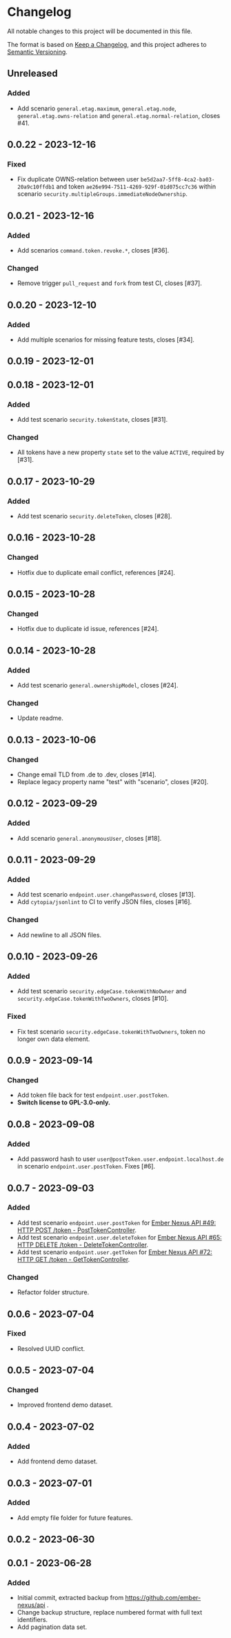 # Changelog

All notable changes to this project will be documented in this file.

The format is based on [Keep a Changelog](https://keepachangelog.com/en/1.0.0/),
and this project adheres to [Semantic Versioning](https://semver.org/spec/v2.0.0.html).

## Unreleased
### Added
- Add scenario `general.etag.maximum`, `general.etag.node`, `general.etag.owns-relation` and `general.etag.normal-relation`, closes #41.

## 0.0.22 - 2023-12-16
### Fixed
- Fix duplicate OWNS-relation between user `be5d2aa7-5ff8-4ca2-ba03-20a9c10ffdb1` and token
  `ae26e994-7511-4269-929f-01d075cc7c36` within scenario `security.multipleGroups.immediateNodeOwnership`.

## 0.0.21 - 2023-12-16
### Added
- Add scenarios `command.token.revoke.*`, closes [#36].

### Changed
- Remove trigger `pull_request` and `fork` from test CI, closes [#37].

## 0.0.20 - 2023-12-10
### Added
- Add multiple scenarios for missing feature tests, closes [#34].

## 0.0.19 - 2023-12-01

## 0.0.18 - 2023-12-01
### Added
- Add test scenario `security.tokenState`, closes [#31].

### Changed
- All tokens have a new property `state` set to the value `ACTIVE`, required by [#31].

## 0.0.17 - 2023-10-29
### Added
- Add test scenario `security.deleteToken`, closes [#28].

## 0.0.16 - 2023-10-28
### Changed
- Hotfix due to duplicate email conflict, references [#24].

## 0.0.15 - 2023-10-28
### Changed
- Hotfix due to duplicate id issue, references [#24].

## 0.0.14 - 2023-10-28
### Added
- Add test scenario `general.ownershipModel`, closes [#24].

### Changed
- Update readme.

## 0.0.13 - 2023-10-06
### Changed
- Change email TLD from .de to .dev, closes [#14].
- Replace legacy property name "test" with "scenario", closes [#20].

## 0.0.12 - 2023-09-29
### Added
- Add scenario `general.anonymousUser`, closes [#18].

## 0.0.11 - 2023-09-29
### Added
- Add test scenario `endpoint.user.changePassword`, closes [#13].
- Add `cytopia/jsonlint` to CI to verify JSON files, closes [#16].

### Changed
- Add newline to all JSON files.

## 0.0.10 - 2023-09-26
### Added
- Add test scenario `security.edgeCase.tokenWithNoOwner` and `security.edgeCase.tokenWithTwoOwners`, closes [#10].

### Fixed
- Fix test scenario `security.edgeCase.tokenWithTwoOwners`, token no longer own data element.

## 0.0.9 - 2023-09-14
### Changed
- Add token file back for test `endpoint.user.postToken`.
- **Switch license to GPL-3.0-only.**

## 0.0.8 - 2023-09-08
### Added
- Add password hash to user `user@postToken.user.endpoint.localhost.de` in scenario `endpoint.user.postToken`. Fixes [#6].

## 0.0.7 - 2023-09-03
### Added
- Add test scenario `endpoint.user.postToken` for [Ember Nexus API #49: HTTP POST /token - PostTokenController](https://github.com/ember-nexus/api/issues/49).
- Add test scenario `endpoint.user.deleteToken` for [Ember Nexus API #65: HTTP DELETE /token - DeleteTokenController](https://github.com/ember-nexus/api/issues/65).
- Add test scenario `endpoint.user.getToken` for [Ember Nexus API #72: HTTP GET /token - GetTokenController](https://github.com/ember-nexus/api/issues/72).

### Changed
- Refactor folder structure.

## 0.0.6 - 2023-07-04
### Fixed
- Resolved UUID conflict.

## 0.0.5 - 2023-07-04
### Changed
- Improved frontend demo dataset.

## 0.0.4 - 2023-07-02
### Added
- Add frontend demo dataset.

## 0.0.3 - 2023-07-01
### Added
- Add empty file folder for future features.

## 0.0.2 - 2023-06-30

## 0.0.1 - 2023-06-28
### Added
- Initial commit, extracted backup from https://github.com/ember-nexus/api .
- Change backup structure, replace numbered format with full text identifiers.
- Add pagination data set.
